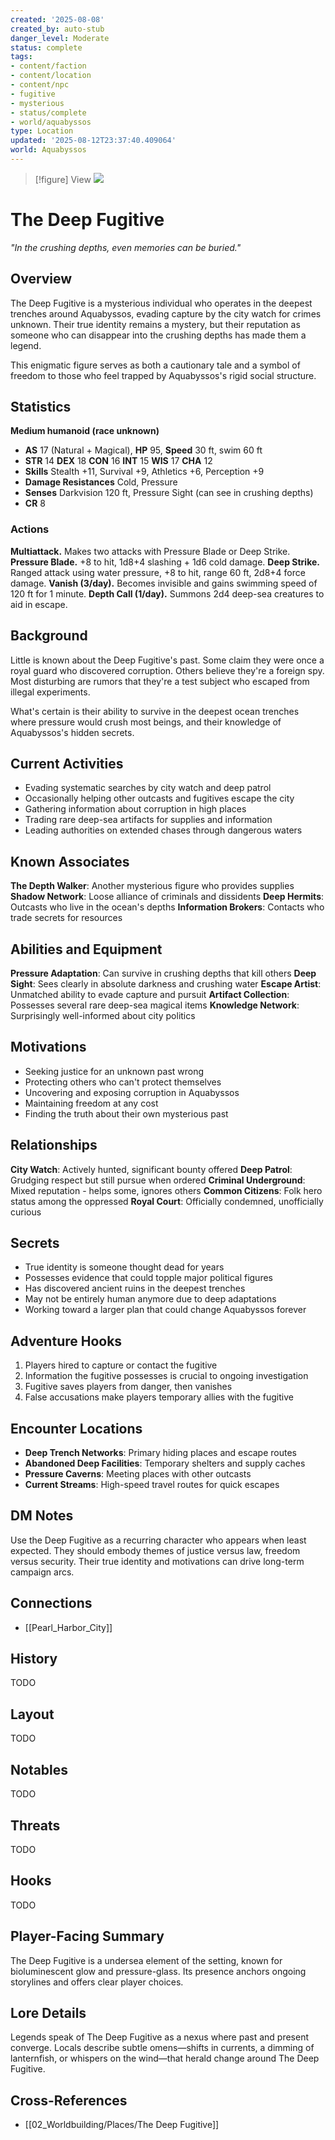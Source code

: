 ```yaml
---
created: '2025-08-08'
created_by: auto-stub
danger_level: Moderate
status: complete
tags:
- content/faction
- content/location
- content/npc
- fugitive
- mysterious
- status/complete
- world/aquabyssos
type: Location
updated: '2025-08-12T23:37:40.409064'
world: Aquabyssos
---
```



> [!figure] View
![](04_Resources/Assets/Locations/location-city-the-deep-fugitive-the-deep-fugitive.svg)






# The Deep Fugitive

*"In the crushing depths, even memories can be buried."*

## Overview
The Deep Fugitive is a mysterious individual who operates in the deepest trenches around Aquabyssos, evading capture by the city watch for crimes unknown. Their true identity remains a mystery, but their reputation as someone who can disappear into the crushing depths has made them a legend.

This enigmatic figure serves as both a cautionary tale and a symbol of freedom to those who feel trapped by Aquabyssos's rigid social structure.

## Statistics
**Medium humanoid (race unknown)**
- **AS** 17 (Natural + Magical), **HP** 95, **Speed** 30 ft, swim 60 ft
- **STR** 14 **DEX** 18 **CON** 16 **INT** 15 **WIS** 17 **CHA** 12
- **Skills** Stealth +11, Survival +9, Athletics +6, Perception +9
- **Damage Resistances** Cold, Pressure
- **Senses** Darkvision 120 ft, Pressure Sight (can see in crushing depths)
- **CR** 8

### Actions
**Multiattack.** Makes two attacks with Pressure Blade or Deep Strike.
**Pressure Blade.** +8 to hit, 1d8+4 slashing + 1d6 cold damage.
**Deep Strike.** Ranged attack using water pressure, +8 to hit, range 60 ft, 2d8+4 force damage.
**Vanish (3/day).** Becomes invisible and gains swimming speed of 120 ft for 1 minute.
**Depth Call (1/day).** Summons 2d4 deep-sea creatures to aid in escape.

## Background
Little is known about the Deep Fugitive's past. Some claim they were once a royal guard who discovered corruption. Others believe they're a foreign spy. Most disturbing are rumors that they're a test subject who escaped from illegal experiments.

What's certain is their ability to survive in the deepest ocean trenches where pressure would crush most beings, and their knowledge of Aquabyssos's hidden secrets.

## Current Activities
- Evading systematic searches by city watch and deep patrol
- Occasionally helping other outcasts and fugitives escape the city
- Gathering information about corruption in high places
- Trading rare deep-sea artifacts for supplies and information
- Leading authorities on extended chases through dangerous waters

## Known Associates
**The Depth Walker**: Another mysterious figure who provides supplies
**Shadow Network**: Loose alliance of criminals and dissidents
**Deep Hermits**: Outcasts who live in the ocean's depths
**Information Brokers**: Contacts who trade secrets for resources

## Abilities and Equipment
**Pressure Adaptation**: Can survive in crushing depths that kill others
**Deep Sight**: Sees clearly in absolute darkness and crushing water
**Escape Artist**: Unmatched ability to evade capture and pursuit
**Artifact Collection**: Possesses several rare deep-sea magical items
**Knowledge Network**: Surprisingly well-informed about city politics

## Motivations
- Seeking justice for an unknown past wrong
- Protecting others who can't protect themselves
- Uncovering and exposing corruption in Aquabyssos
- Maintaining freedom at any cost
- Finding the truth about their own mysterious past

## Relationships
**City Watch**: Actively hunted, significant bounty offered
**Deep Patrol**: Grudging respect but still pursue when ordered
**Criminal Underground**: Mixed reputation - helps some, ignores others
**Common Citizens**: Folk hero status among the oppressed
**Royal Court**: Officially condemned, unofficially curious

## Secrets
- True identity is someone thought dead for years
- Possesses evidence that could topple major political figures
- Has discovered ancient ruins in the deepest trenches
- May not be entirely human anymore due to deep adaptations
- Working toward a larger plan that could change Aquabyssos forever

## Adventure Hooks
1. Players hired to capture or contact the fugitive
2. Information the fugitive possesses is crucial to ongoing investigation
3. Fugitive saves players from danger, then vanishes
4. False accusations make players temporary allies with the fugitive

## Encounter Locations
- **Deep Trench Networks**: Primary hiding places and escape routes
- **Abandoned Deep Facilities**: Temporary shelters and supply caches
- **Pressure Caverns**: Meeting places with other outcasts
- **Current Streams**: High-speed travel routes for quick escapes

## DM Notes
Use the Deep Fugitive as a recurring character who appears when least expected. They should embody themes of justice versus law, freedom versus security. Their true identity and motivations can drive long-term campaign arcs.


## Connections

- [[Pearl_Harbor_City]]


## History


TODO


## Layout


TODO


## Notables


TODO


## Threats


TODO


## Hooks


TODO

## Player-Facing Summary

The Deep Fugitive is a undersea element of the setting, known for bioluminescent glow and pressure-glass. Its presence anchors ongoing storylines and offers clear player choices.

## Lore Details

Legends speak of The Deep Fugitive as a nexus where past and present converge. Locals describe subtle omens—shifts in currents, a dimming of lanternfish, or whispers on the wind—that herald change around The Deep Fugitive.

## Cross-References

- [[02_Worldbuilding/Places/The Deep Fugitive]]

<!-- enriched: true -->
